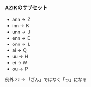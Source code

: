 ### AZIKのサブセット

- ann → Ｚ
- inn → Ｋ
- unn → Ｊ
- enn → Ｄ
- onn → Ｌ
- ai  → Ｑ
- uu  → Ｈ
- ei  → Ｗ
- ou  → Ｐ

例外 zz → 「ざん」ではなく「っ」になる